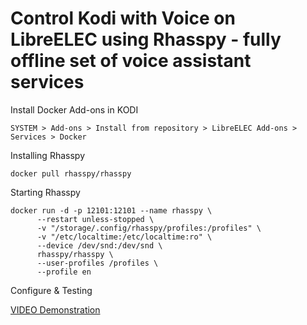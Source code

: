 # Control Kodi with Voice on LibreELEC using Rhasspy - fully offline set of voice assistant services

Install Docker Add-ons in KODI
```
SYSTEM > Add-ons > Install from repository > LibreELEC Add-ons > Services > Docker
```

Installing Rhasspy
```
docker pull rhasspy/rhasspy
```

Starting Rhasspy
```
docker run -d -p 12101:12101 --name rhasspy \
      --restart unless-stopped \
      -v "/storage/.config/rhasspy/profiles:/profiles" \
      -v "/etc/localtime:/etc/localtime:ro" \
      --device /dev/snd:/dev/snd \
      rhasspy/rhasspy \
      --user-profiles /profiles \
      --profile en
```

Configure & Testing

[VIDEO Demonstration](https://www.youtube.com/channel/UCW3m7xZHa9KA2IqaYUk21aw)



